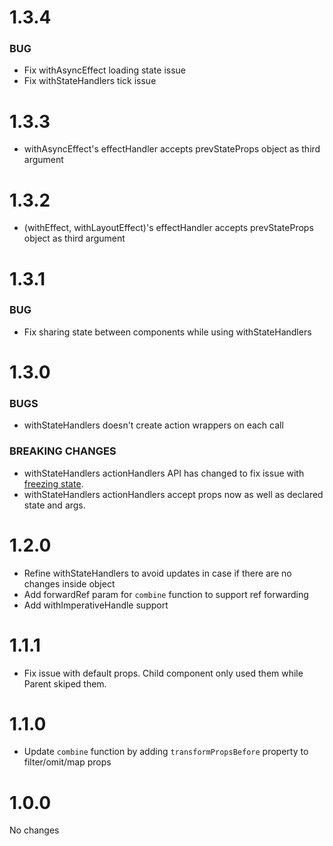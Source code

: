 # 1.3.4
### BUG
- Fix withAsyncEffect loading state issue
- Fix withStateHandlers tick issue

# 1.3.3
- withAsyncEffect's effectHandler accepts prevStateProps object as third argument

# 1.3.2
- (withEffect, withLayoutEffect)'s effectHandler accepts prevStateProps object as third argument

# 1.3.1

### BUG
- Fix sharing state between components while using withStateHandlers

# 1.3.0

### BUGS
- withStateHandlers doesn't create action wrappers on each call

### BREAKING CHANGES
- withStateHandlers actionHandlers API has changed to fix issue with [freezing state](https://github.com/Shalimov/react-hooks-combine/issues/31).
- withStateHandlers actionHandlers accept props now as well as declared state and args.

# 1.2.0
- Refine withStateHandlers to avoid updates in case if there are no changes inside object
- Add forwardRef param for `combine` function to support ref forwarding
- Add withImperativeHandle support

# 1.1.1
- Fix issue with default props. Child component only used them while Parent skiped them.

# 1.1.0
- Update `combine` function by adding `transformPropsBefore` property to filter/omit/map props

# 1.0.0
No changes

